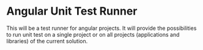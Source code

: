 # Angular Unit Test Runner

This will be a test runner for angular projects.
It will provide the possibilities to run unit test on a single project or on all projects (applications and libraries) of the current solution.
